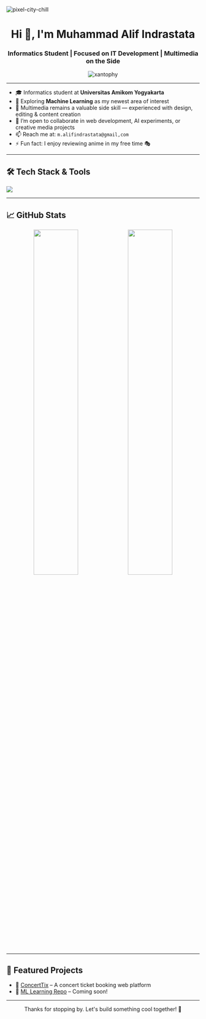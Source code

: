 ![pixel-city-chill](https://github.com/user-attachments/assets/da3c833f-2072-44f8-9d45-112893c3ae85)


<h1 align="center">Hi 👋, I'm Muhammad Alif Indrastata</h1>
<h3 align="center">Informatics Student | Focused on IT Development | Multimedia on the Side</h3>

<p align="center">
  <img src="https://komarev.com/ghpvc/?username=xantophy&label=Profile%20views&color=0e75b6&style=flat" alt="xantophy" />
</p>

---

- 🎓 Informatics student at **Universitas Amikom Yogyakarta**  
- 🤖 Exploring **Machine Learning** as my newest area of interest  
- 🎥 Multimedia remains a valuable side skill — experienced with design, editing & content creation  
- 💬 I’m open to collaborate in web development, AI experiments, or creative media projects  
- 📫 Reach me at: `m.alifindrastata@gmail,com`  
- ⚡ Fun fact: I enjoy reviewing anime in my free time 🎭

---

## 🛠️ Tech Stack & Tools

<p>
  <img src="https://skillicons.dev/icons?i=html,css,js,php,python,mysql,figma,ae,ps,bootstrap" />
</p>

---

## 📈 GitHub Stats

<p align="center">
  <img width="48%" src="https://github-readme-stats.vercel.app/api?username=xantophy&show_icons=true&theme=tokyonight" />
  <img width="48%" src="https://github-readme-streak-stats.herokuapp.com/?user=xantophy&theme=tokyonight" />
</p>

---

## 📂 Featured Projects

- 🎫 [ConcertTix](https://github.com/xantophy/Concert-Tix) – A concert ticket booking web platform  
- 🔬 [ML Learning Repo](#) – Coming soon!

---

<p align="center">Thanks for stopping by. Let's build something cool together! 🚀</p>
